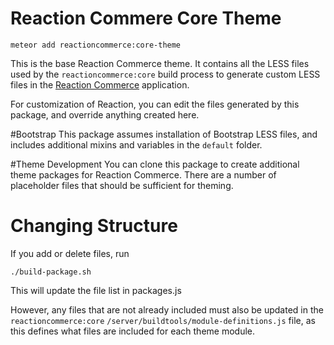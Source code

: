 # Reaction Commere Core Theme
`meteor add reactioncommerce:core-theme`

This is the base Reaction Commerce theme. It contains all the LESS files used by the `reactioncommerce:core` build process to generate custom LESS files in the [Reaction Commerce](https://github.com/reactioncommerce/reaction) application.

For customization of Reaction, you can edit the files generated by this package, and override anything created here.

#Bootstrap
This package assumes installation of Bootstrap LESS files, and includes additional mixins and variables in the `default` folder.

#Theme Development
You can clone this package to create additional theme packages for Reaction Commerce. There are a number of placeholder files that should be sufficient for theming.

# Changing Structure
If you add or delete files, run

    ./build-package.sh

This will update the file list in packages.js

However, any files that are not already included must also be updated in the `reactioncommerce:core` `/server/buildtools/module-definitions.js` file, as this defines what files are included for each theme module.


